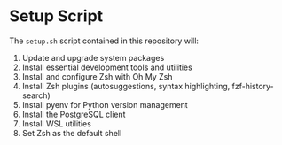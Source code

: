 # Setup Script
The `setup.sh` script contained in this repository will:
1. Update and upgrade system packages  
2. Install essential development tools and utilities  
3. Install and configure Zsh with Oh My Zsh  
4. Install Zsh plugins (autosuggestions, syntax highlighting, fzf-history-search)  
5. Install pyenv for Python version management  
6. Install the PostgreSQL client  
7. Install WSL utilities  
8. Set Zsh as the default shell
